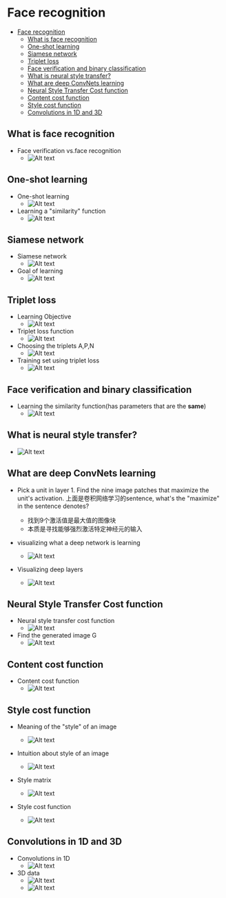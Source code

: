 # Face recognition

- [Face recognition](#face-recognition)
  - [What is face recognition](#what-is-face-recognition)
  - [One-shot learning](#one-shot-learning)
  - [Siamese network](#siamese-network)
  - [Triplet loss](#triplet-loss)
  - [Face verification and binary classification](#face-verification-and-binary-classification)
  - [What is neural style transfer?](#what-is-neural-style-transfer)
  - [What are deep ConvNets learning](#what-are-deep-convnets-learning)
  - [Neural Style Transfer Cost function](#neural-style-transfer-cost-function)
  - [Content cost function](#content-cost-function)
  - [Style cost function](#style-cost-function)
  - [Convolutions in 1D and 3D](#convolutions-in-1d-and-3d)

## What is face recognition

- Face verification vs.face recognition
  - ![Alt text](images/image-235.png)

## One-shot learning

- One-shot learning
  - ![Alt text](images/image-236.png)
- Learning a "similarity" function
  - ![Alt text](images/image-237.png)

## Siamese network

- Siamese network
  - ![Alt text](images/image-238.png)
- Goal of learning
  - ![Alt text](images/image-239.png)

## Triplet loss

- Learning Objective
  - ![Alt text](images/image-240.png)
- Triplet loss function
  - ![Alt text](images/image-241.png)
- Choosing the triplets A,P,N
  - ![Alt text](images/image-242.png)
- Training set using triplet loss
  - ![Alt text](images/image-243.png)

## Face verification and binary classification

- Learning the similarity function(has parameters that are the **same**)
  - ![Alt text](images/image-244.png)

## What is neural style transfer?

- ![Alt text](images/image-245.png)

## What are deep ConvNets learning

- Pick a unit in layer 1. Find the nine image patches that maximize the unit's activation. 上面是卷积网络学习的sentence, what's the "maximize" in the sentence denotes?
  - 找到9个激活值是最大值的图像块
  - 本质是寻找能够强烈激活特定神经元的输入

- visualizing what a deep network is learning
  - ![Alt text](images/image-246.png)
- Visualizing deep layers
  - ![Alt text](images/image-247.png)

## Neural Style Transfer Cost function

- Neural style transfer cost function
  - ![Alt text](images/image-248.png)
- Find the generated image G
  - ![Alt text](images/image-249.png)

## Content cost function

- Content cost function
  - ![Alt text](images/image-250.png)

## Style cost function

- Meaning of the "style"  of an image
  - ![Alt text](images/image-252-1.png)

- Intuition about style of an image
   - ![Alt text](images/image-251.png)
 - Style matrix
   - ![Alt text](images/image-254-1.png)
 - Style cost function
   - ![Alt text](images/image-255-1.png)

## Convolutions in 1D and 3D

- Convolutions in 1D
  - ![Alt text](images/image-256-1.png)
- 3D data
  - ![Alt text](images/image-257-1.png)
  - ![Alt text](images/image-258-1.png)